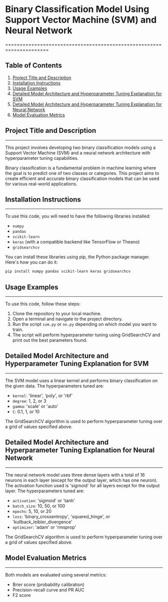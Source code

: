 # Binary Classification Model Using Support Vector Machine (SVM) and Neural Network
=====================================================================

Table of Contents
-----------------

1. [Project Title and Description](#project-title-and-description)
2. [Installation Instructions](#installation-instructions)
3. [Usage Examples](#usage-examples)
4. [Detailed Model Architecture and Hyperparameter Tuning Explanation for SVM](#detailed-model-architecture-and-hyperparameter-tuning-explanation-for-svm)
5. [Detailed Model Architecture and Hyperparameter Tuning Explanation for Neural Network](#detailed-model-architecture-and-hyperparameter-tuning-explanation-for-neural-network)
6. [Model Evaluation Metrics](#model-evaluation-metrics)

## Project Title and Description
-------------------------------

This project involves developing two binary classification models using a Support Vector Machine (SVM) and a neural network architecture with hyperparameter tuning capabilities.

Binary classification is a fundamental problem in machine learning where the goal is to predict one of two classes or categories. This project aims to create efficient and accurate binary 
classification models that can be used for various real-world applications.

## Installation Instructions
---------------------------

To use this code, you will need to have the following libraries installed:

* `numpy`
* `pandas`
* `scikit-learn`
* `keras` (with a compatible backend like TensorFlow or Theano)
* `gridsearchcv`

You can install these libraries using pip, the Python package manager. Here's how you can do it:

```bash
pip install numpy pandas scikit-learn keras gridsearchcv
```

## Usage Examples
-----------------

To use this code, follow these steps:

1. Clone the repository to your local machine.
2. Open a terminal and navigate to the project directory.
3. Run the script `svm.py` or `nn.py` depending on which model you want to train.
4. The script will perform hyperparameter tuning using GridSearchCV and print out the best parameters found.

## Detailed Model Architecture and Hyperparameter Tuning Explanation for SVM
--------------------------------------------------------------------------------

The SVM model uses a linear kernel and performs binary classification on the given data. The hyperparameters tuned are:

* `kernel`: 'linear', 'poly', or 'rbf'
* `degree`: 1, 2, or 3
* `gamma`: 'scale' or 'auto'
* `C`: 0.1, 1, or 10

The GridSearchCV algorithm is used to perform hyperparameter tuning over a grid of values specified above.

## Detailed Model Architecture and Hyperparameter Tuning Explanation for Neural Network
------------------------------------------------------------------------------------

The neural network model uses three dense layers with a total of 16 neurons in each layer (except for the output layer, which has one neuron). The activation function used is 'sigmoid' for all 
layers except for the output layer. The hyperparameters tuned are:

* `activation`: 'sigmoid' or 'tanh'
* `batch_size`: 10, 50, or 100
* `epochs`: 5, 10, or 20
* `loss`: 'binary_crossentropy', 'squared_hinge', or 'kullback_leibler_divergence'
* `optimizer`: 'adam' or 'rmsprop'

The GridSearchCV algorithm is used to perform hyperparameter tuning over a grid of values specified above.

## Model Evaluation Metrics
----------------------------------------------------------------

Both models are evaluated using several metrics:

* Brier score (probability calibration)
* Precision-recall curve and PR AUC
* F2 score
